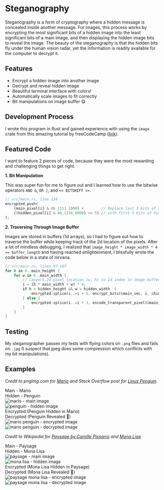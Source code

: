 # Steganography

Steganography is a form of cryptography where a hidden message is concealed inside another message. For images, this process works by encrypting the most significant bits of a hidden image into the least significant bits of a main image, and then displaying the hidden image bits to reveal the image. The beauty of the steganography is that the hidden bits fly under the human vision radar, yet the information is readily available for the computer to decrypt it.

## Features
* Encrypt a hidden image into another image
* Decrypt and reveal hidden image
* Beautiful terminal interface with colors!
* Automatically scale images to fit correctly
* Bit manipulations on image buffer 😋

## Development Process

I wrote this program in Rust and gained experience with using the `image` crate from this amazing tutorial by freeCodeCamp (<a href = "https://www.freecodecamp.org/news/rust-in-replit/" target = "_blank" rel="noreferrer">link</a>).

## Featured Code

I want to feature 2 pieces of code, because they were the most rewarding and challenging things to get right.

**1. Bit Manipulation**

This was super fun for me to figure out and I learned how to use the bitwise operators `AND &`, `OR |`, and `<< BITSHIFT >>`.

```rust
// src/main.rs, line 134
encrypted.push(
    (main_pixel[i] & 0b_1111_1000) +        // Replace last 3 bits of main pixel
    ((hidden_pixel[i] & 0b_1110_0000) >> 5) // with first 3 bits of hidden pixel
);
```

**2. Traversing Through Image Buffer**

Images are stored in buffers (1d arrays), so I had to figure out how to traverse the buffer while keeping track of the 2d location of the pixels. After a lot of mindless debugging, I realized that `image_height * image_width * 4 == buffer_length` and having reached enlightenment, I blissfully wrote the code below in a state of nirvana.

```rust
// src/main.rs, lines 97-107
for h in 0..main_height {
    for w in 0..main_width {
        // Convert 2d pixel location (w, h) to 1d index in image buffer
        i = (h * main_width + w) * 4;
        if h < hidden_height && w < hidden_width  {
            encrypted.splice(i..=i + 3, encrypt_bits(&main_vec, i, &hidden_vec, (h * hidden_width + w) * 4));
        } else {
            encrypted.splice(i..=i + 3, encode_transparent_pixel(&main_vec, i));
        }
    }
}
```

## Testing

My steganographer passes my tests with flying colors on `.png` files and fails on `.jpg` (I suspect that jpeg does some compression which conflicts with my bit manipulations).


## Examples

*Credit to pngimg.com for [Mario](https://pngimg.com/image/30596) and Stack Overflow post for [Linux Penguin](https://stackoverflow.com/questions/24450999/add-border-around-png-image-using-imagick-php).*

<div class = "two-table">
    <div class = "two-table-header">Main - Mario</div>
    <div class = "two-table-header">Hidden - Penguin</div>
    <div class = "two-table-item">
        <img src = "https://raw.githubusercontent.com/rohanphanse/steganography/main/images/mario.png" alt = "mario - main image" />
    </div>
    <div class = "two-table-item">
        <img src = "https://raw.githubusercontent.com/rohanphanse/steganography/main/images/penguin.png" alt = "penguin - hidden image" />
    </div>
</div>

<div class = "two-table">
    <div class = "two-table-header">Encrypted (Penguin Hidden in Mario)</div>
    <div class = "two-table-header">Decrypted (Penguin Revealed 🥳)</div>
    <div class = "two-table-item">
        <img src = "https://raw.githubusercontent.com/rohanphanse/steganography/main/images/mar-peng-enc.png" alt = "mario penguin - encrypted image" />
    </div>
    <div class = "two-table-item">
        <img src = "https://raw.githubusercontent.com/rohanphanse/steganography/main/images/mar-peng-dec.png" alt = "mario penguin - decrypted image" />
    </div>
</div>


*Credit to Wikipedia for [Paysage by Camille Pissarro](https://commons.wikimedia.org/wiki/File:Camille_Pissarro_-_Paisaje_tropical.jpg) and [Mona Lisa](https://en.wikipedia.org/wiki/File:Mona_Lisa.jpg)*

<div class = "two-table">
    <div class = "two-table-header">Main - Paysage</div>
    <div class = "two-table-header">Hidden - Mona Lisa</div>
    <div class = "two-table-item">
        <img src = "https://raw.githubusercontent.com/rohanphanse/steganography/main/images/paysage.png" alt = "paysage - main image" />
    </div>
    <div class = "two-table-item">
        <img src = "https://raw.githubusercontent.com/rohanphanse/steganography/main/images/mona-lisa.png" alt = "mona lisa - hidden image" />
    </div>
</div>

<div class = "two-table">
    <div class = "two-table-header">Encrypted (Mona Lisa Hidden in Paysage)</div>
    <div class = "two-table-header">Decrypted (Mona Lisa Revealed 🥳)</div>
    <div class = "two-table-item">
        <img src = "https://raw.githubusercontent.com/rohanphanse/steganography/main/images/pay-mona-enc.png" alt = "paysage mona lisa - encrypted image" />
    </div>
    <div class = "two-table-item">
        <img src = "https://raw.githubusercontent.com/rohanphanse/steganography/main/images/pay-mona-dec.png" alt = "paysage mona lisa - decrypted image" />
    </div>
</div>